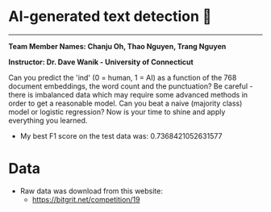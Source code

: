 # AI-generated text detection 🤖
--------------------------------

**Team Member Names: Chanju Oh, Thao Nguyen, Trang Nguyen**

**Instructor: Dr. Dave Wanik - University of Connecticut**

Can you predict the 'ind' (0 = human, 1 = AI) as a function of the 768 document embeddings, the word count and the punctuation? Be careful - there is imbalanced data which may require some advanced methods in order to get a reasonable model. Can you beat a naive (majority class) model or logistic regression? Now is your time to shine and apply everything you learned.

* My best F1 score on the test data was: 0.7368421052631577

# Data
* Raw data was download from this website:
  * https://bitgrit.net/competition/19
